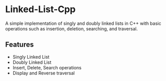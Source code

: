 ﻿# Linked-List-Cpp
A simple implementation of singly and doubly linked lists in C++ with basic operations such as insertion, deletion, searching, and traversal.  

## Features  
- Singly Linked List  
- Doubly Linked List  
- Insert, Delete, Search operations  
- Display and Reverse traversal  
